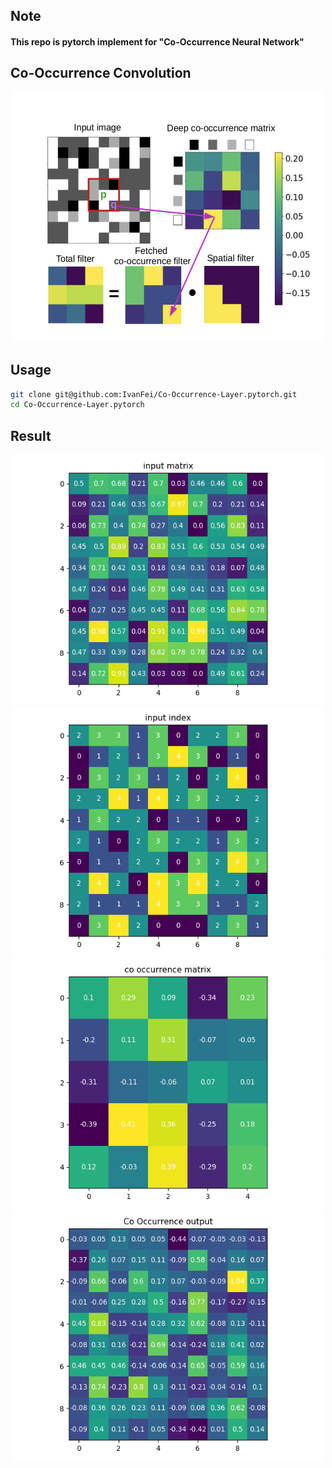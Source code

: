 ## Note 
#### This repo is pytorch implement for "Co-Occurrence Neural Network"

## Co-Occurrence Convolution
<div align="center">
<img src="docs/imgs/Co-Occurrence%20Convolution.png" width = "500" height = "400"/>
</div>

## Usage
```bash
git clone git@github.com:IvanFei/Co-Occurrence-Layer.pytorch.git
cd Co-Occurrence-Layer.pytorch
```

## Result
<div align="center">
<img src="docs/imgs/input%20matrix.png" width = "500" height = "400"/> 
<img src="docs/imgs/input%20index.png" width = "500" height = "400"/>

<img src="docs/imgs/co%20occurrence%20matrix.png" width = "500" height = "400"/>
<img src="docs/imgs/Co%20Occurrence%20output.png" width = "500" height = "400"/>
</div>


